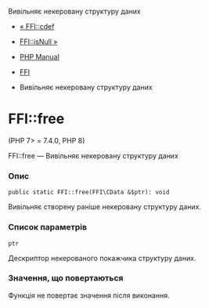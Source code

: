 Вивільняє некеровану структуру даних

-   [« FFI::cdef](ffi.cdef.md)
    
-   [FFI::isNull »](ffi.isnull.md)
    
-   [PHP Manual](index.md)
    
-   [FFI](class.ffi.md)
    
-   Вивільняє некеровану структуру даних
    

# FFI::free

(PHP 7> = 7.4.0, PHP 8)

FFI::free — Вивільняє некеровану структуру даних

### Опис

```methodsynopsis
public static FFI::free(FFI\CData &$ptr): void
```

Вивільняє створену раніше некеровану структуру даних.

### Список параметрів

`ptr`

Дескриптор некерованого покажчика структуру даних.

### Значення, що повертаються

Функція не повертає значення після виконання.